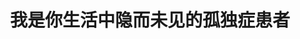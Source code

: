 ---
title: 我是你生活中隐而未见的孤独症患者
tags: [孤独症谱系, Aspie]
color: warning
description: 我有孤独症谱系障碍，但是我和你一样，爱家人，爱朋友，爱这世间一切的美好。我并非冷酷无情，也并不麻木不仁；相反，我的内心非常敏感。我有独特的爱好，喜欢独处，但这不意味着我讨厌你。
external_url: http://mp.weixin.qq.com/s?__biz=MzIyMzgyMjY5NQ==&amp;mid=2247484005&amp;idx=1&amp;sn=f25cbbefae27648bd6f0bb46d03862be&amp;chksm=e819146ddf6e9d7b64006e986efc0c370fd47c06f41322635691c185ef72069574abd8916688&amp;scene=27#wechat_redirect
---